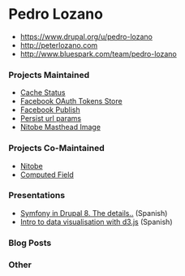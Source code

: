 # Pedro Lozano
 * https://www.drupal.org/u/pedro-lozano
 * http://peterlozano.com
 * http://www.bluespark.com/team/pedro-lozano

### Projects Maintained
 * [Cache Status](https://www.drupal.org/sandbox/pl2/1149364)
 * [Facebook OAuth Tokens Store](https://www.drupal.org/sandbox/pl2/1600932)
 * [Facebook Publish](https://www.drupal.org/sandbox/pl2/1600946)
 * [Persist url params](https://www.drupal.org/sandbox/pl2/1438442)
 * [Nitobe Masthead Image](https://www.drupal.org/project/nitobe_masthead_image)

### Projects Co-Maintained
 * [Nitobe](https://www.drupal.org/project/nitobe)
 * [Computed Field](https://www.drupal.org/project/computed_field)

### Presentations
 * [Symfony in Drupal 8. The details..](https://vimeo.com/53235702) (Spanish)
 * [Intro to data visualisation with d3.js](http://peterlozano.github.io/d3js-intro/#6) (Spanish)

### Blog Posts

### Other
